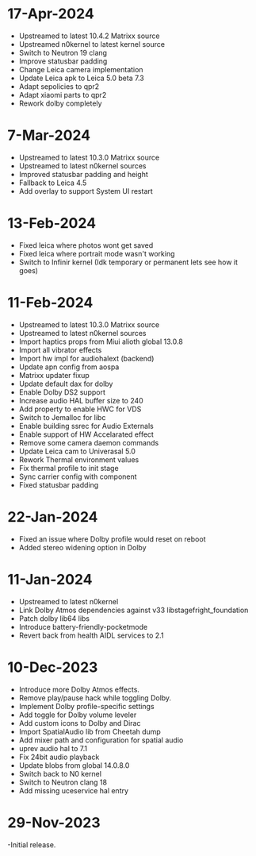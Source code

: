 # 17-Apr-2024
- Upstreamed to latest 10.4.2 Matrixx source
- Upstreamed n0kernel to latest kernel source
- Switch to Neutron 19 clang
- Improve statusbar padding
- Change Leica camera implementation
- Update Leica apk to Leica 5.0 beta 7.3
- Adapt sepolicies to qpr2
- Adapt xiaomi parts to qpr2
- Rework dolby completely

# 7-Mar-2024
- Upstreamed to latest 10.3.0 Matrixx source
- Upstreamed to latest n0kernel sources
- Improved statusbar padding and height
- Fallback to Leica 4.5
- Add overlay to support System UI restart

# 13-Feb-2024

- Fixed leica where photos wont get saved
- Fixed leica where portrait mode wasn't working
- Switch to Infinir kernel (Idk temporary or permanent lets see how it goes)

# 11-Feb-2024

- Upstreamed to latest 10.3.0 Matrixx source
- Upstreamed to latest n0kernel sources
- Import haptics props from Miui alioth global 13.0.8
- Import all vibrator effects
- Import hw impl for audiohalext (backend)
- Update apn config from aospa
- Matrixx updater fixup
- Update default dax for dolby
- Enable Dolby DS2 support
- Increase audio HAL buffer size to 240
- Add property to enable HWC for VDS
- Switch to Jemalloc for libc
- Enable building ssrec for Audio Externals
- Enable support of HW Accelarated effect
- Remove some camera daemon commands
- Update Leica cam to Univerasal 5.0
- Rework Thermal environment values
- Fix thermal profile to init stage
- Sync carrier config with component
- Fixed statusbar padding

# 22-Jan-2024

- Fixed an issue where Dolby profile would reset on reboot
- Added stereo widening option in Dolby

# 11-Jan-2024

- Upstreamed to latest n0kernel
- Link Dolby Atmos dependencies against v33 libstagefright_foundation
- Patch dolby lib64 libs
- Introduce battery-friendly-pocketmode
- Revert back from health AIDL services to 2.1

# 10-Dec-2023

- Introduce more Dolby Atmos effects.
- Remove play/pause hack while toggling Dolby.
- Implement Dolby profile-specific settings
- Add toggle for Dolby volume leveler
- Add custom icons to Dolby and Dirac
- Import SpatialAudio lib from Cheetah dump
- Add mixer path and configuration for spatial audio
- uprev audio hal to 7.1
- Fix 24bit audio playback
- Update blobs from global 14.0.8.0
- Switch back to N0 kernel
- Switch to Neutron clang 18
- Add missing uceservice hal entry 

# 29-Nov-2023
-Initial release.
